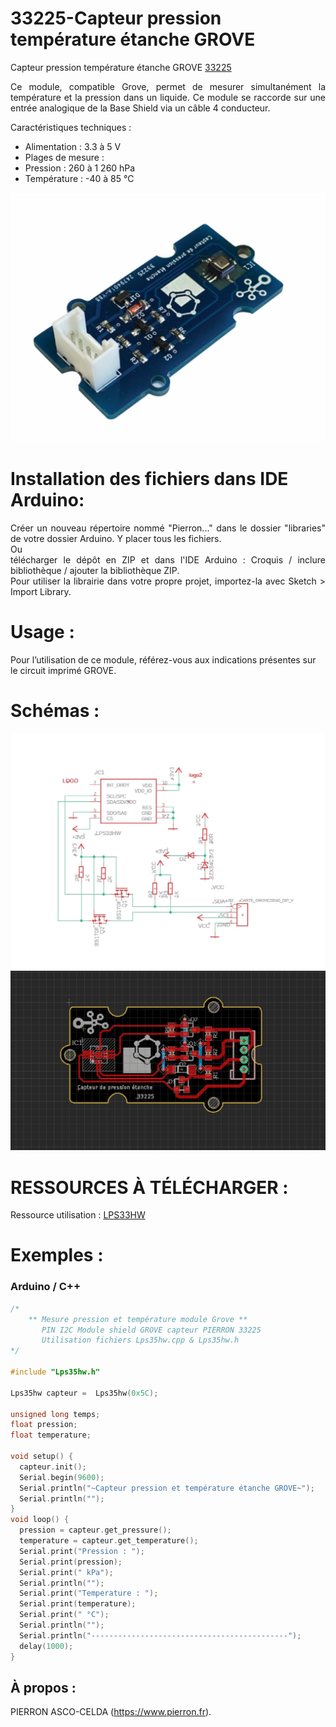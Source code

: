 # 33225-Capteur pression température étanche GROVE

Capteur pression température étanche GROVE [33225](https://www.pierron.fr/capteur-de-presion-temperature-etanche-grove.html)

<div style="text-align: justify">Ce module, compatible Grove, permet de mesurer simultanément la température et la pression dans un liquide.
Ce module se raccorde sur une entrée analogique de la Base Shield via un câble 4 conducteur.</div>

Caractéristiques techniques :
- Alimentation : 3.3 à 5 V
- Plages de mesure :
- Pression : 260 à 1 260 hPa
- Température : -40 à 85 °C

![L-33225](/img/L-33225.jpg)

# Installation des fichiers dans IDE Arduino:
<div style="text-align: justify">Créer un nouveau répertoire nommé "Pierron..." dans le dossier "libraries" de votre dossier Arduino.
Y placer tous les fichiers.</div>
Ou
<div style="text-align: justify">télécharger le dépôt en ZIP et dans l'IDE Arduino : Croquis / inclure bibliothèque / ajouter la bibliothèque ZIP.</div>

<div style="text-align: justify">Pour utiliser la librairie dans votre propre projet, importez-la avec  Sketch > Import Library.</div>

# Usage :
Pour l’utilisation de ce module, référez-vous aux indications présentes sur le circuit imprimé GROVE.

# Schémas :

![SCH-33225](/img/SCH-33225.jpg)
![BRD-33225](/img/BRD-33225.jpg)

# RESSOURCES À TÉLÉCHARGER :

Ressource utilisation : [LPS33HW](https://github.com/pierron-asco-celda/33225-Capteur_pression_temperature_etanche_GROVE/blob/main/src/Datasheet_lps33hw.pdf)

# Exemples :
### Arduino / C++
```cpp
/*
    ** Mesure pression et température module Grove **
       PIN I2C Module shield GROVE capteur PIERRON 33225
       Utilisation fichiers Lps35hw.cpp & Lps35hw.h
*/

#include "Lps35hw.h"

Lps35hw capteur =  Lps35hw(0x5C);

unsigned long temps;
float pression;
float temperature;

void setup() {
  capteur.init();
  Serial.begin(9600);
  Serial.println("~Capteur pression et température étanche GROVE~");
  Serial.println("");
}
void loop() {
  pression = capteur.get_pressure();
  temperature = capteur.get_temperature();
  Serial.print("Pression : ");
  Serial.print(pression);
  Serial.print(" kPa");
  Serial.println("");
  Serial.print("Temperature : ");
  Serial.print(temperature);
  Serial.print(" °C");
  Serial.println("");
  Serial.println("--------------------------------------------");
  delay(1000);
}
```
## À propos :

PIERRON ASCO-CELDA (https://www.pierron.fr).
